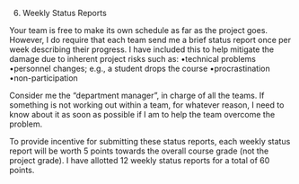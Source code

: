 6. Weekly Status Reports

Your team is free to make its own schedule as far as the project goes. However, I do require that each team send me a brief status report once per week describing their progress. I have included this to help mitigate the damage due to inherent project risks such as:
•technical problems
•personnel changes; e.g., a student drops the course
•procrastination
•non-participation

Consider me the “department manager”, in charge of all the teams. If something is not working out within a team, for whatever reason, I need to know about it as soon as possible if I am to help the team overcome the problem.

To provide incentive for submitting these status reports, each weekly status report will be worth 5 points towards the overall course grade (not the project grade). I have allotted 12 weekly status reports for a total of 60 points.

